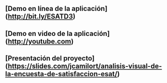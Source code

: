 ## [Demo en línea de la aplicación] (http://bit.ly/ESATD3)

## [Demo en video de la aplicación] (http://youtube.com)

## [Presentación del proyecto] (https://slides.com/jcamilort/analisis-visual-de-la-encuesta-de-satisfaccion-esat/)
